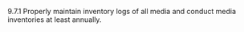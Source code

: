 9.7.1 Properly maintain inventory logs 
of all media and conduct media 
inventories at least annually. 


